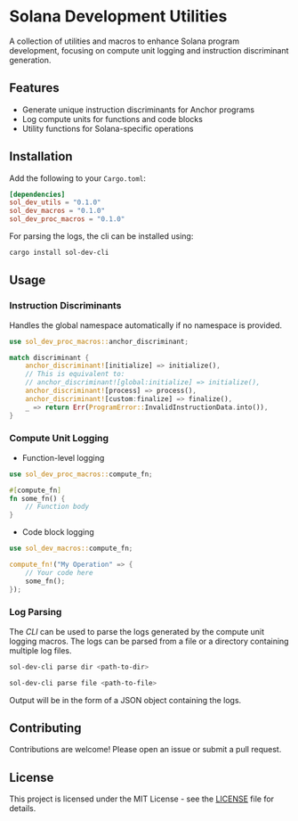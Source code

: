 # Solana Development Utilities

A collection of utilities and macros to enhance Solana program development, focusing on compute unit logging and instruction discriminant generation.

## Features

- Generate unique instruction discriminants for Anchor programs
- Log compute units for functions and code blocks
- Utility functions for Solana-specific operations

## Installation

Add the following to your `Cargo.toml`:

```toml
[dependencies]
sol_dev_utils = "0.1.0"
sol_dev_macros = "0.1.0"
sol_dev_proc_macros = "0.1.0"
```

For parsing the logs, the cli can be installed using:
```bash
cargo install sol-dev-cli
```



## Usage

### Instruction Discriminants
Handles the global namespace automatically if no namespace is provided.

```rust
use sol_dev_proc_macros::anchor_discriminant;

match discriminant {
    anchor_discriminant![initialize] => initialize(),
    // This is equivalent to:
    // anchor_discriminant![global:initialize] => initialize(),
    anchor_discriminant![process] => process(),
    anchor_discriminant![custom:finalize] => finalize(),
    _ => return Err(ProgramError::InvalidInstructionData.into()),
}
```

### Compute Unit Logging
- Function-level logging
```rust
use sol_dev_proc_macros::compute_fn;

#[compute_fn]
fn some_fn() {
    // Function body
}
```
- Code block logging
```rust
use sol_dev_macros::compute_fn;

compute_fn!("My Operation" => {
    // Your code here
    some_fn();
});
```

### Log Parsing

The *CLI* can be used to parse the logs generated by the compute unit logging macros. 
The logs can be parsed from a file or a directory containing multiple log files.
```bash
sol-dev-cli parse dir <path-to-dir>
```
```bash
sol-dev-cli parse file <path-to-file>
```

Output will be in the form of a JSON object containing the logs.


## Contributing
Contributions are welcome! Please open an issue or submit a pull request.

## License
This project is licensed under the MIT License - see the [LICENSE](LICENSE) file for details.
